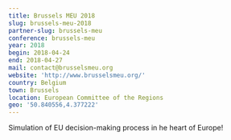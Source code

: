 ```yaml
---
title: Brussels MEU 2018
slug: brussels-meu-2018
partner-slug: brussels-meu
conference: brussels-meu
year: 2018
begin: 2018-04-24
end: 2018-04-27
mail: contact@brusselsmeu.org
website: 'http://www.brusselsmeu.org/'
country: Belgium
town: Brussels
location: European Committee of the Regions
geo: '50.840556,4.377222'
---
```

Simulation of EU decision-making process in he heart of Europe!
